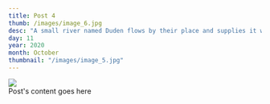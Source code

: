```yaml
---
title: Post 4
thumb: /images/image_6.jpg
desc: "A small river named Duden flows by their place and supplies it with the necessary regelialia."
day: 11
year: 2020
month: October
thumbnail: "/images/image_5.jpg"
---
```


<img src="/images/image_5.jpg"> <br>
Post's content goes here